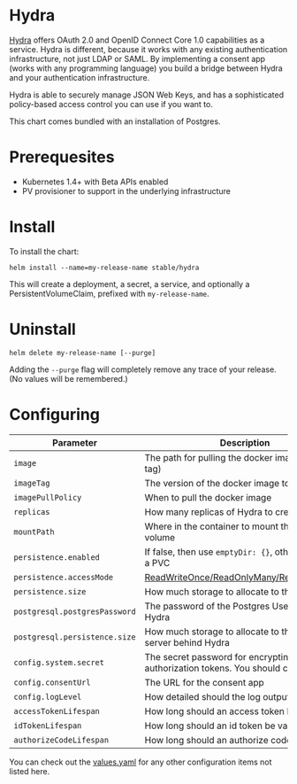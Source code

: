 # Hydra
[Hydra](https://github/ory/hdya) offers OAuth 2.0 and OpenID Connect Core 1.0 capabilities as a service. Hydra is different, because it works with any existing authentication infrastructure, not just LDAP or SAML. By implementing a consent app (works with any programming language) you build a bridge between Hydra and your authentication infrastructure.

Hydra is able to securely manage JSON Web Keys, and has a sophisticated policy-based access control you can use if you want to.

This chart comes bundled with an installation of Postgres.

# Prerequesites

* Kubernetes 1.4+ with Beta APIs enabled
* PV provisioner to support in the underlying infrastructure

# Install

To install the chart:

```
helm install --name=my-release-name stable/hydra
```

This will create a deployment, a secret, a service, and optionally a PersistentVolumeClaim, prefixed with `my-release-name`.

# Uninstall

```
helm delete my-release-name [--purge]
```

Adding the `--purge` flag will completely remove any trace of your release. (No values will be remembered.)

# Configuring


| Parameter                     | Description                                                                                                                | Default                        |
|-------------------------------|----------------------------------------------------------------------------------------------------------------------------|--------------------------------|
| `image`                       | The path for pulling the docker image (without tag)                                                                        | `"oryd/hydra"`                 |
| `imageTag`                    | The version of the docker image to pull                                                                                    | `"0.7.10"`                     |
| `imagePullPolicy`             | When to pull the docker image                                                                                              | `"Always"`                     |
| `replicas`                    | How many replicas of Hydra to create                                                                                       | `2`                            |
| `mountPath`                   | Where in the container to mount the storage volume                                                                         | `"/root"`                      |
| `persistence.enabled`         | If false, then use `emptyDir: {}`, otherwise, issue a PVC                                                                  | `true`                         |
| `persistence.accessMode`      | [ReadWriteOnce/ReadOnlyMany/ReadWriteMany](https://kubernetes.io/docs/concepts/storage/persistent-volumes/#access-modes-1) | `ReadWriteOnce`                |
| `persistence.size`            | How much storage to allocate to the volume                                                                                 | `1Gi`                          |
| `postgresql.postgresPassword` | The password of the Postgres User managing Hydra                                                                           | `hydra`                        |
| `postgresql.persistence.size` | How much storage to allocate to the postgres server behind Hydra                                                           | `1Gi`                          |
| `config.system.secret`        | The secret password for encrypting authorization tokens.  You should change this.                                          | `"changeme_changeme_changeme"` |
| `config.consentUrl`           | The URL for the consent app                                                                                                | `"https://consent.example.com"`|
| `config.logLevel`             | How detailed should the log output be                                                                                      | `"debug"`                      |
| `accessTokenLifespan`         | How long should an access token be valid for                                                                               | `"1h"`                         |
| `idTokenLifespan`             | How long should an id token be valid for                                                                                   | `"1h"`                         |
| `authorizeCodeLifespan`       | How long should an authorize code be valid for                                                                             | `"1h"`                         |

You can check out the [values.yaml](values.yaml) for any other configuration items not listed here.
